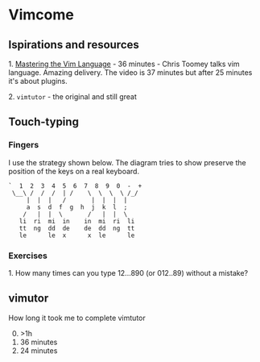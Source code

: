# Vimcome

## Ispirations and resources

1\. [Mastering the Vim Language](https://www.youtube.com/watch?v=wlR5gYd6um0) - 36 minutes - Chris Toomey talks vim language. Amazing delivery. The video is 37 minutes but after 25 minutes it's about plugins. 

2\. `vimtutor` - the original and still great

## Touch-typing 

### Fingers 

I use the strategy shown below. The diagram tries to show preserve the position of the keys on a real keyboard. 

```vim
`  1  2  3  4  5  6  7  8  9  0  -  +
 \__\ /  /  /  | /    \  \  \  \ /_/ 
     |  |  |   /       |  |  |  |
     a  s  d  f  g  h  j  k  l  ;      
    /   |  |  \       /   |  |  \
   li  ri  mi  in    in  mi  ri  li
   tt  ng  dd  de    de  dd  ng  tt
   le      le  x      x  le      le
```      

### Exercises

1\. How many times can you type 12...890 (or 012..89) without a mistake?


## vimutor

How long it took me to complete vimtutor

0. \>1h
1. 36 minutes
2. 24 minutes